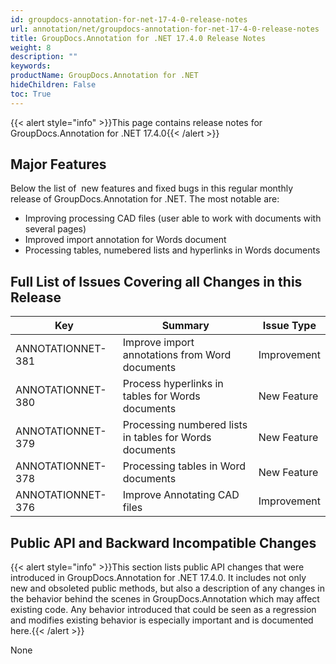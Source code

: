 ```yaml
---
id: groupdocs-annotation-for-net-17-4-0-release-notes
url: annotation/net/groupdocs-annotation-for-net-17-4-0-release-notes
title: GroupDocs.Annotation for .NET 17.4.0 Release Notes
weight: 8
description: ""
keywords: 
productName: GroupDocs.Annotation for .NET
hideChildren: False
toc: True
---
```


{{< alert style="info" >}}This page contains release notes for GroupDocs.Annotation for .NET 17.4.0{{< /alert >}}

## Major Features

Below the list of  new features and fixed bugs in this regular monthly release of GroupDocs.Annotation for .NET. The most notable are:

*   Improving processing CAD files (user able to work with documents with several pages)
*   Improved import annotation for Words document
*   Processing tables, numebered lists and hyperlinks in Words documents

## Full List of Issues Covering all Changes in this Release

| Key | Summary | Issue Type |
| --- | --- | --- |
| ANNOTATIONNET-381 | Improve import annotations from Word documents | Improvement |
| ANNOTATIONNET-380 | Process hyperlinks in tables for Words documents | New Feature |
| ANNOTATIONNET-379 | Processing numbered lists in tables for Words documents | New Feature |
| ANNOTATIONNET-378 | Processing tables in Word documents | New Feature |
| ANNOTATIONNET-376 | Improve Annotating CAD files | Improvement |

## Public API and Backward Incompatible Changes

{{< alert style="info" >}}This section lists public API changes that were introduced in GroupDocs.Annotation for .NET 17.4.0. It includes not only new and obsoleted public methods, but also a description of any changes in the behavior behind the scenes in GroupDocs.Annotation which may affect existing code. Any behavior introduced that could be seen as a regression and modifies existing behavior is especially important and is documented here.{{< /alert >}}

None
